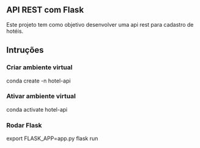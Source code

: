 ## API REST com Flask
Este projeto tem como objetivo desenvolver uma api rest para cadastro de hotéis.

## Intruções 

### Criar ambiente virtual
conda create -n hotel-api

### Ativar ambiente virtual
conda activate hotel-api

### Rodar Flask
export FLASK_APP=app.py
flask run